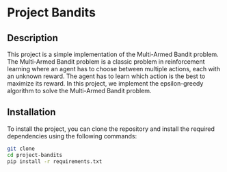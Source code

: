 # Project Bandits

## Description

This project is a simple implementation of the Multi-Armed Bandit problem. The Multi-Armed Bandit problem is a classic problem in reinforcement learning where an agent has to choose between multiple actions, each with an unknown reward. The agent has to learn which action is the best to maximize its reward. In this project, we implement the epsilon-greedy algorithm to solve the Multi-Armed Bandit problem.

## Installation

To install the project, you can clone the repository and install the required dependencies using the following commands:

```bash
git clone
cd project-bandits
pip install -r requirements.txt
```
